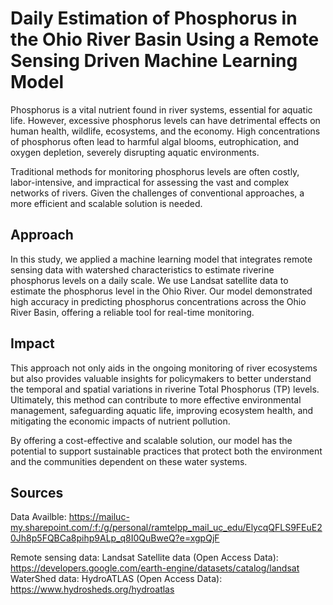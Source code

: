 # Daily Estimation of Phosphorus in the Ohio River Basin Using a Remote Sensing Driven Machine Learning Model

Phosphorus is a vital nutrient found in river systems, essential for aquatic life. However, excessive phosphorus levels can have detrimental effects on human health, wildlife, ecosystems, and the economy. High concentrations of phosphorus often lead to harmful algal blooms, eutrophication, and oxygen depletion, severely disrupting aquatic environments.

Traditional methods for monitoring phosphorus levels are often costly, labor-intensive, and impractical for assessing the vast and complex networks of rivers. Given the challenges of conventional approaches, a more efficient and scalable solution is needed.

## Approach

In this study, we applied a machine learning model that integrates remote sensing data with watershed characteristics to estimate riverine phosphorus levels on a daily scale.
We use Landsat satellite data to estimate the phosphorus level in the Ohio River. 
Our model demonstrated high accuracy in predicting phosphorus concentrations across the Ohio River Basin, offering a reliable tool for real-time monitoring.

## Impact

This approach not only aids in the ongoing monitoring of river ecosystems but also provides valuable insights for policymakers to better understand the temporal and spatial variations in riverine Total Phosphorus (TP) levels. Ultimately, this method can contribute to more effective environmental management, safeguarding aquatic life, improving ecosystem health, and mitigating the economic impacts of nutrient pollution.

By offering a cost-effective and scalable solution, our model has the potential to support sustainable practices that protect both the environment and the communities dependent on these water systems.

## Sources
Data Availble: https://mailuc-my.sharepoint.com/:f:/g/personal/ramtelpp_mail_uc_edu/ElycqQFLS9FEuE20Jh8p5FQBCa8pihp9ALp_q8I0QuBweQ?e=xgpQjF

Remote sensing data: Landsat Satellite data (Open Access Data): https://developers.google.com/earth-engine/datasets/catalog/landsat
WaterShed data: HydroATLAS (Open Access Data): https://www.hydrosheds.org/hydroatlas
